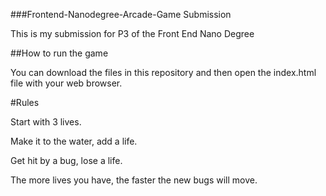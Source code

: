 ###Frontend-Nanodegree-Arcade-Game Submission

This is my submission for P3 of the Front End Nano Degree

##How to run the game

You can download the files in this repository and then open the index.html file with your web browser.

#Rules

Start with 3 lives.

Make it to the water, add a life.

Get hit by a bug, lose a life.

The more lives you have, the faster the new bugs will move.

